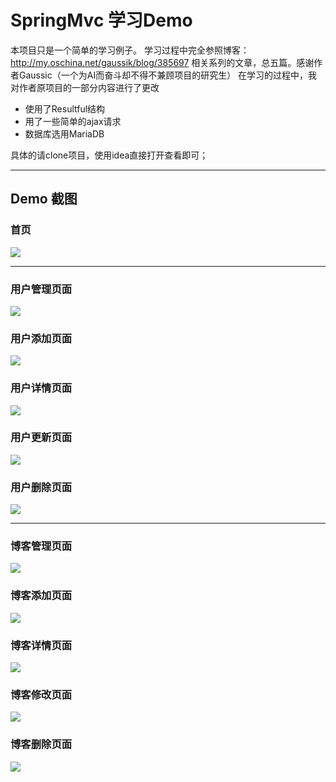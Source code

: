 # SpringMvc 学习Demo

本项目只是一个简单的学习例子。
学习过程中完全参照博客：http://my.oschina.net/gaussik/blog/385697 相关系列的文章，总五篇。感谢作者Gaussic（一个为AI而奋斗却不得不兼顾项目的研究生）
在学习的过程中，我对作者原项目的一部分内容进行了更改
+ 使用了Resultful结构
+ 用了一些简单的ajax请求
+ 数据库选用MariaDB


具体的请clone项目，使用idea直接打开查看即可；

---

## Demo 截图

### 首页
![](http://otsgsfu16.bkt.clouddn.com/17-9-5/92692202.jpg)


---
### 用户管理页面
![](http://otsgsfu16.bkt.clouddn.com/17-9-5/44572351.jpg)

### 用户添加页面
![](http://otsgsfu16.bkt.clouddn.com/17-9-5/39981090.jpg)

### 用户详情页面
![](http://otsgsfu16.bkt.clouddn.com/17-9-5/53342806.jpg)

### 用户更新页面
![](http://otsgsfu16.bkt.clouddn.com/17-9-5/51383003.jpg)

### 用户删除页面
![](http://otsgsfu16.bkt.clouddn.com/17-9-5/54294214.jpg)

---

### 博客管理页面
![](http://otsgsfu16.bkt.clouddn.com/17-9-5/94027536.jpg)

### 博客添加页面
![](http://otsgsfu16.bkt.clouddn.com/17-9-5/87558977.jpg)

### 博客详情页面
![](http://otsgsfu16.bkt.clouddn.com/17-9-5/40386091.jpg)

### 博客修改页面
![](http://otsgsfu16.bkt.clouddn.com/17-9-5/50352383.jpg)

### 博客删除页面
![](http://otsgsfu16.bkt.clouddn.com/17-9-5/76824778.jpg)
